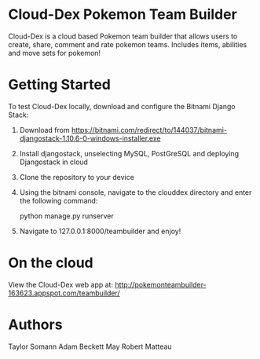 # Cloud-Dex Pokemon Team Builder
Cloud-Dex is a cloud based Pokemon team builder that allows users to create, share, comment and rate pokemon teams. Includes items, abilities and move sets for pokemon!
# Getting Started
To test Cloud-Dex locally, download and configure the Bitnami Django Stack:
  
  1. Download from https://bitnami.com/redirect/to/144037/bitnami-djangostack-1.10.6-0-windows-installer.exe
  
  2. Install djangostack, unselecting MySQL, PostGreSQL and deploying Djangostack in cloud
  
  3. Clone the repository to your device
  
  4. Using the bitnami console, navigate to the clouddex directory and enter the following command:
  
        python manage.py runserver
        
  5. Navigate to 127.0.0.1:8000/teambuilder and enjoy!

# On the cloud
View the Cloud-Dex web app at: http://pokemonteambuilder-163623.appspot.com/teambuilder/

# Authors

Taylor Somann
Adam Beckett May
Robert Matteau
